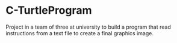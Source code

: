 # C-TurtleProgram
Project in a team of three at university to build a program that read instructions from a text file to create a final graphics image. 
